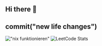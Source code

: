 ## Hi there 👋
## commit("new life changes")
!["nix funktionieren"]("cover_image.jpeg")
![LeetCode Stats](https://leetcard.jacoblin.cool/leonard-roepcke?theme=dark&font=Noto%20Sans%20Medefaidrin&ext=heatmap)
<!--
**leonard-roepcke/leonard-roepcke** is a ✨ _special_ ✨ repository because its `README.md` (this file) appears on your GitHub profile.

Here are some ideas to get you started:

- 🔭 I’m currently working on ...
- 🌱 I’m currently learning ...
- 👯 I’m looking to collaborate on ...
- 🤔 I’m looking for help with ...
- 💬 Ask me about ...
- 📫 How to reach me: ...
- 😄 Pronouns: ...
- ⚡ Fun fact: ...
-->
